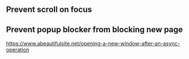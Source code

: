 ## Prevent scroll on focus

## Prevent popup blocker from blocking new page
https://www.abeautifulsite.net/opening-a-new-window-after-an-async-operation

